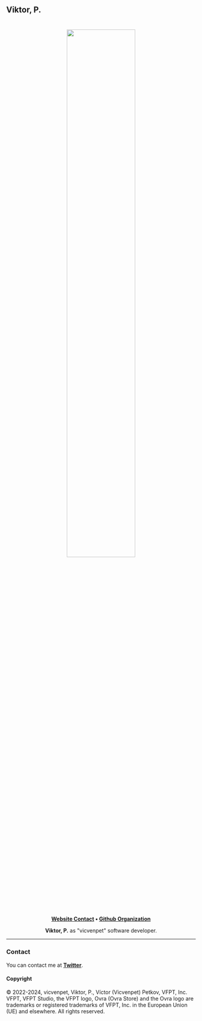 ## Viktor, P.

<h1 align="center">
    <a href="https://github.com/vicvenpet" target="_blank">
        <img height="60%" width="60%" src=""><br>
    </a>
</h1>

<p align="center">
    <b><a href="http://localhost:3000/">Website Contact</a> • <a href="https://github.com/VFPT">Github Organization</a></b>
</p>

<p align="center">
   <b>Viktor, P.</b> as "vicvenpet" software developer.
</p>

---

### Contact

You can contact me at <b><a href="https://x.com/vicvenpet">Twitter</a></b>.

#### Copyright

© 2022-2024, vicvenpet, Viktor, P., Víctor (Vicvenpet) Petkov, VFPT, Inc. VFPT, VFPT Studio, the VFPT logo, Ovra (Ovra Store) and the Ovra logo are trademarks or registered 
trademarks of VFPT, Inc. in the European Union (UE) and elsewhere. All rights reserved.
